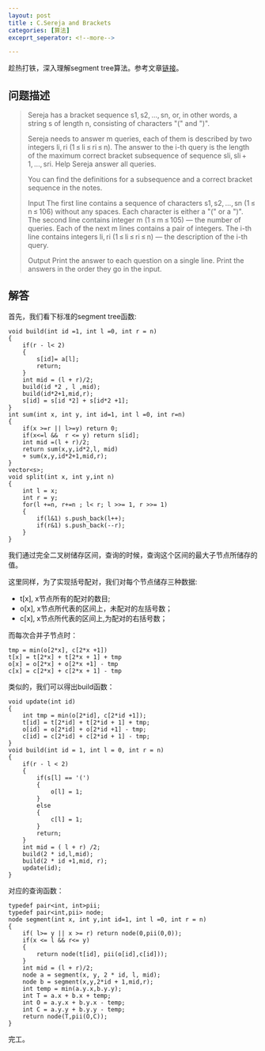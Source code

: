```yaml
---
layout: post
title : C.Sereja and Brackets
categories: [算法]
exceprt_seperator: <!--more-->

---
```


趁热打铁，深入理解segment tree算法。参考文章[链接](https://codeforces.com/blog/entry/15890)。

## 问题描述
>Sereja has a bracket sequence s1, s2, ..., sn, or, in other words, a string s of length n, consisting of characters "(" and ")".
>
>Sereja needs to answer m queries, each of them is described by two integers li, ri (1 ≤ li ≤ ri ≤ n). The answer to the i-th query is the length of the maximum correct bracket subsequence of sequence sli, sli + 1, ..., sri. Help Sereja answer all queries.
>
>You can find the definitions for a subsequence and a correct bracket sequence in the notes.
>
>Input
>The first line contains a sequence of characters s1, s2, ..., sn (1 ≤ n ≤ 106) without any spaces. Each character is either a "(" or a ")". The second line contains integer m (1 ≤ m ≤ 105) — the number of queries. Each of the next m lines contains a pair of integers. The i-th line contains integers li, ri (1 ≤ li ≤ ri ≤ n) — the description of the i-th query.
>
>Output
>Print the answer to each question on a single line. Print the answers in the order they go in the input.

## 解答
首先，我们看下标准的segment tree函数:
```
void build(int id =1, int l =0, int r = n)
{
    if(r - l< 2)
    {
        s[id]= a[l];
        return;
    }
    int mid = (l + r)/2;
    build(id *2 , l ,mid);
    build(id*2+1,mid,r);
    s[id] = s[id *2] + s[id*2 +1];
}
int sum(int x, int y, int id=1, int l =0, int r=n)
{
    if(x >=r || l>=y) return 0;
    if(x<=l &&  r <= y) return s[id];
    int mid =(l + r)/2;
    return sum(x,y,id*2,l, mid)
    + sum(x,y,id*2+1,mid,r);
}
vector<s>;
void split(int x, int y,int n)
{
    int l = x;
    int r = y;
    for(l +=n, r+=n ; l< r; l >>= 1, r >>= 1)
    {
        if(l&1) s.push_back(l++);
        if(r&1) s.push_back(--r);
    }
}
```
我们通过完全二叉树储存区间，查询的时候，查询这个区间的最大子节点所储存的值。

这里同样，为了实现括号配对，我们对每个节点储存三种数据:
+ t[x], x节点所有的配对的数目;
+ o[x], x节点所代表的区间上，未配对的左括号数；
+ c[x], x节点所代表的区间上,为配对的右括号数；

而每次合并子节点时：
```
tmp = min(o[2*x], c[2*x +1])
t[x] = t[2*x] + t[2*x + 1] + tmp
o[x] = o[2*x] + o[2*x +1] - tmp
c[x] = c[2*x] + c[2*x + 1] - tmp
```
类似的，我们可以得出build函数：

```
void update(int id)
{
    int tmp = min(o[2*id], c[2*id +1]);
    t[id] = t[2*id] + t[2*id + 1] + tmp;
    o[id] = o[2*id] + o[2*id +1] - tmp;
    c[id] = c[2*id] + c[2*id + 1] - tmp;
}
void build(int id = 1, int l = 0, int r = n)
{
    if(r - l < 2)
    {
        if(s[l] == '(')
        {
            o[l] = 1;
        }
        else
        {
            c[l] = 1;
        }
        return;
    }
    int mid = ( l + r) /2;
    build(2 * id,l,mid);
    build(2 * id +1,mid, r);
    update(id);
}

```
对应的查询函数：
```
typedef pair<int, int>pii;
typedef pair<int,pii> node;
node segment(int x, int y,int id=1, int l =0, int r = n)
{
    if( l>= y || x >= r) return node(0,pii(0,0));
    if(x <= l && r<= y)
    {
        return node(t[id], pii(o[id],c[id]));
    }
    int mid = (l + r)/2;
    node a = segment(x, y, 2 * id, l, mid);
    node b = segment(x,y,2*id + 1,mid,r);
    int temp = min(a.y.x,b.y.y);
    int T = a.x + b.x + temp;
    int O = a.y.x + b.y.x - temp;
    int C = a.y.y + b.y.y - temp;
    return node(T,pii(O,C));
}
```
完工。

